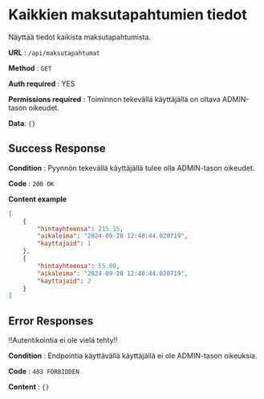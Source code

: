 # Kaikkien maksutapahtumien tiedot

Näyttää tiedot kaikista maksutapahtumista.

**URL** : `/api/maksutapahtumat`

**Method** : `GET`

**Auth required** : YES

**Permissions required** : Toiminnon tekevällä käyttäjällä on oltava ADMIN-tason oikeudet. 

**Data**: `{}`

## Success Response

**Condition** : Pyynnön tekevällä käyttäjällä tulee olla ADMIN-tason oikeudet.

**Code** : `200 OK`

**Content example**

```json
[
    {
        "hintayhteensa": 215.15,
        "aikaleima": "2024-09-28 12:48:44.020719",
        "kayttajaid": 1
    },
    {
        "hintayhteensa": 55.00,
        "aikaleima": "2024-09-28 12:48:44.020719",
        "kayttajaid": 2
    }
]
```

## Error Responses

!!Autentikointia ei ole vielä tehty!!

**Condition** : Endpointia käyttävällä käyttäjällä ei ole ADMIN-tason oikeuksia.

**Code** : `403 FORBIDDEN`

**Content** : `{}`